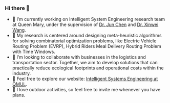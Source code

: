 ### Hi there 👋

- 🔭 I’m currently working on Intelligent System Engineering research team at Queen Mary, under the supervision of [Dr. Jun Chen](https://www.sems.qmul.ac.uk/staff/jun.chen) and [Dr. Xinwei Wang](https://www.sems.qmul.ac.uk/staff/x.wang/).
- 🌱 My research is centered around designing meta-heuristic algorithms for solving combinatorial optimization problems, like Electric Vehicle Routing Problem (EVRP), Hybrid Riders Meal Delivery Routing Problem with Time Windows.
- 👯 I’m looking to collaborate with businesses in the logistics and transportation sector. Together, we aim to develop solutions that can practically reduce ecological footprints and operational costs within the industry.
- 💬 Feel free to explore our website: [Intelligent Systems Engineering at QMUL](https://www.qmul.ac.uk/intelligentsystems/).
- 🤔 I love outdoor activities, so feel free to invite me whenever you have plans.


<!--
**KingQino/KingQino** is a ✨ _special_ ✨ repository because its `README.md` (this file) appears on your GitHub profile.

Here are some ideas to get you started:

- 🔭 I’m currently working on ...
- 🌱 I’m currently learning ...
- 👯 I’m looking to collaborate on ...
- 🤔 I’m looking for help with ...
- 💬 Ask me about ...
- 📫 How to reach me: ...
- 😄 Pronouns: ...
- ⚡ Fun fact: ...
-->
